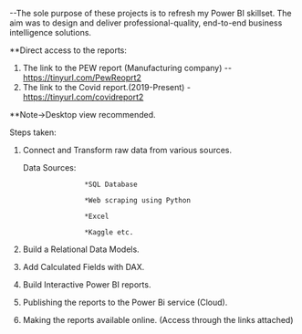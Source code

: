 --The sole purpose of these projects is to refresh my Power BI skillset. The aim was to design and deliver professional-quality, end-to-end business intelligence solutions.

**Direct access to the reports:

1) The link to the PEW report (Manufacturing company) --https://tinyurl.com/PewReoprt2
2) The link to the Covid report.(2019-Present) -https://tinyurl.com/covidreport2

**Note->Desktop view recommended.

Steps taken:

1) Connect and Transform raw data from various sources.
    
    Data Sources:    
                    
                      *SQL Database
    
                      *Web scraping using Python
                     
                      *Excel
                     
                      *Kaggle etc.

2) Build a Relational Data Models.

3) Add Calculated Fields with DAX.

4) Build Interactive Power BI reports.

5) Publishing the reports to the Power Bi service (Cloud).

6) Making the reports available online. (Access through the links attached)
